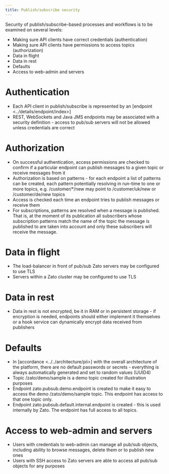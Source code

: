 ```yaml
---
title: Publish/subscribe security
---
```


Security of publish/subscribe-based processes and workflows is to be examined on several levels:

-   Making sure API clients have correct credentials (authentication)
-   Making sure API clients have permissions to access topics (authorization)
-   Data in flight
-   Data in rest
-   Defaults
-   Access to web-admin and servers

Authentication
==============

-   Each API client in publish/subscribe is represented by an [endpoint \<../details/endpoint/index\>]
-   REST, WebSockets and Java JMS endpoints may be associated with a security definition - access to pub/sub servers
    will not be allowed unless credentials are correct

Authorization
=============

-   On successful authentication, access permissions are checked to confirm if a particular endpoint can publish
    messages to a given topic or receive messages from it
-   Authorization is based on patterns - for each endpoint a list of patterns can be created, each pattern potentially
    resolving in run-time to one or more topics, e.g. /customer/\*/new may point to /customer/uk/new or /customer/de/new
    topics
-   Access is checked each time an endpoint tries to publish messages or receive them
-   For subscriptions, patterns are resolved when a message is published. That is, at the moment of its publication
    all subscribers whose subscription patterns match the name of the topic the message is published to are taken into
    account and only these subscribers will receive the message.

Data in flight
==============

-   The load-balancer in front of pub/sub Zato servers may be configured to use TLS
-   Servers within a Zato cluster may be configured to use TLS

Data in rest
============

-   Data in rest is not encrypted, be it in RAM or in persistent storage - if encryption is needed, endpoints should either
    implement it themselves or a hook service can dynamically encrypt data received from publishers

Defaults
========

-   In [accordance \<../../architecture/pii\>] with the overall architecture of the platform, there are no
    default passwords or secrets - everything is always automatically generated and set to random values (UUID4)
-   Topic /zato/demo/sample is a demo topic created for illustration purposes
-   Endpoint zato.pubsub.demo.endpoint is created to make it easy to access the demo /zato/demo/sample topic. This endpoint
    has access to that one topic only.
-   Endpoint zato.pubsub.default.internal.endpoint is created - this is used internally by Zato. The endpoint has full access
    to all topics.

Access to web-admin and servers
===============================

-   Users with credentials to web-admin can manage all pub/sub objects, including ability to browse messages, delete them
    or to publish new ones
-   Users with SSH access to Zato servers are able to access all pub/sub objects for any purposes
